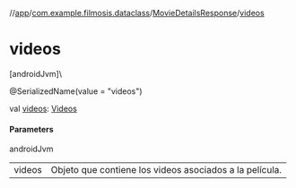 //[app](../../../index.md)/[com.example.filmosis.dataclass](../index.md)/[MovieDetailsResponse](index.md)/[videos](videos.md)

# videos

[androidJvm]\

@SerializedName(value = &quot;videos&quot;)

val [videos](videos.md): [Videos](../-videos/index.md)

#### Parameters

androidJvm

| | |
|---|---|
| videos | Objeto que contiene los videos asociados a la película. |
